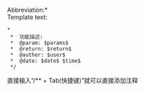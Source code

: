 Abbreviation:*<br>
Template text:
```
*
 *  功能描述: 
 *  @param: $params$
 *  @return: $return$
 *  @auther: $user$
 *  @date: $date$ $time$
 */
 ```
 直接输入“/** + Tab(快捷键)”就可以直接添加注释
